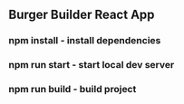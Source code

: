 ## Burger Builder React App

### npm install - install dependencies
### npm run start - start local dev server
### npm run build  - build project